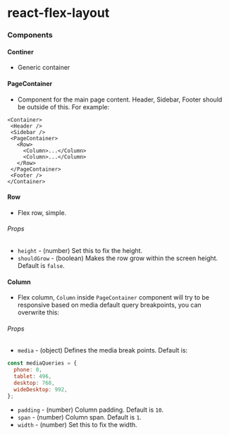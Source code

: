 # react-flex-layout

### Components

#### Continer

- Generic container

#### PageContainer

- Component for the main page content. Header, Sidebar, Footer should be outside of this. For example:

```
<Container>
 <Header />
 <Sidebar />
 <PageContainer>
   <Row>
     <Column>...</Column>
     <Column>...</Column>
   </Row>
 </PageContainer>
 <Footer />
</Container>
```

#### Row

- Flex row, simple.

###### Props

- `height` - (number) Set this to fix the height.
- `shouldGrow` - (boolean) Makes the row grow within the screen height. Default is `false`.

#### Column

- Flex column, `Column` inside `PageContainer` component will try to be responsive based on media default query breakpoints, you can overwrite this:

###### Props

- `media` - (object) Defines the media break points. Default is:

```javascript
const mediaQueries = {
  phone: 0,
  tablet: 496,
  desktop: 768,
  wideDesktop: 992,
};
```

- `padding` - (number) Column padding. Default is `10`.
- `span` - (number) Column span. Default is `1`.
- `width` - (number) Set this to fix the width.
